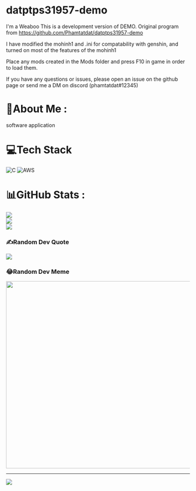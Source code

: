 # datptps31957-demo
I'm a Weaboo
This is a development version of DEMO. Original program from https://github.com/Phamtatdat/datptps31957-demo

I have modified the mohinh1 and .ini for compatability with genshin, and turned on most of the features of the mohinh1 

Place any mods created in the Mods folder and press F10 in game in order to load them.

If you have any questions or issues, please open an issue on the github page or send me a DM on discord (phamtatdat#12345)
# 💫About Me :
software application


# 💻Tech Stack
![C](https://img.shields.io/badge/c-%2300599C.svg?style=for-the-badge&logo=c&logoColor=white) ![AWS](https://img.shields.io/badge/AWS-%23FF9900.svg?style=for-the-badge&logo=amazon-aws&logoColor=white)
# 📊GitHub Stats :
![](https://github-readme-stats.vercel.app/api?username=phamtatdat&theme=onedark&hide_border=true&include_all_commits=true&count_private=true)<br/>
![](https://github-readme-streak-stats.herokuapp.com/?user=phamtatdat&theme=onedark&hide_border=true)<br/>
![](https://github-readme-stats.vercel.app/api/top-langs/?username=phamtatdat&theme=onedark&hide_border=true&include_all_commits=true&count_private=true&layout=compact)

### ✍️Random Dev Quote
![](https://quotes-github-readme.vercel.app/api?type=horizontal&theme=radical)

### 😂Random Dev Meme
<img src="https://random-memer.herokuapp.com/" width="512px"/>

---
[![](https://visitcount.itsvg.in/api?id=phamtatdat&icon=0&color=0)](https://visitcount.itsvg.in)
